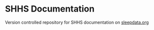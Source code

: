 SHHS Documentation
==================

Version controlled repository for SHHS documentation on [sleepdata.org](http://sleepdata.org/datasets/shhs)
